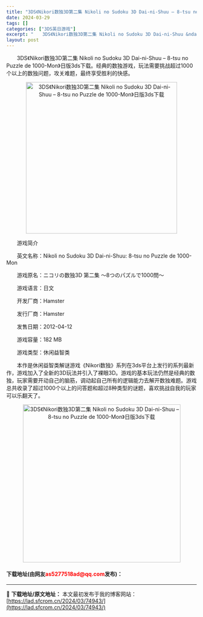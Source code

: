 ```yaml
---
title: "3DS《Nikori数独3D第二集 Nikoli no Sudoku 3D Dai-ni-Shuu – 8-tsu no Puzzle de 1000-Mon》日版3ds下载"
date: 2024-03-29
tags: []
categories: ["3DS英日游戏"]
excerpt: "　　3DS《Nikori数独3D第二集 Nikoli no Sudoku 3D Dai-ni-Shuu &ndash; 8-tsu no Puzzle de 1000-Mon》日版3ds下载。经典的数独游戏，玩法需要挑战超过1000个以上的数独问题，攻关难题，最终享受胜利的快感。 　　游戏简介 　　&hellip;"
layout: post
---
```


 <p>　　3DS《Nikori数独3D第二集 Nikoli no Sudoku 3D Dai-ni-Shuu &ndash; 8-tsu no Puzzle de 1000-Mon》日版3ds下载。经典的数独游戏，玩法需要挑战超过1000个以上的数独问题，攻关难题，最终享受胜利的快感。</p> <p align="center"><img align="" border="0" src="https://lad.sfcrom.cn/wp-content/uploads/2024/03/20240329_66062a5a22f63.jpg" width="400" alt="3DS《Nikori数独3D第二集 Nikoli no Sudoku 3D Dai-ni-Shuu – 8-tsu no Puzzle de 1000-Mon》日版3ds下载" /></p> <p>　　游戏简介</p> <p>　　英文名称：Nikoli no Sudoku 3D Dai-ni-Shuu: 8-tsu no Puzzle de 1000-Mon</p> <p>　　游戏原名：ニコリの数独3D 第二集 ～8つのパズルで1000問～</p> <p>　　游戏语言：日文</p> <p>　　开发厂商：Hamster</p> <p>　　发行厂商：Hamster</p> <p>　　发售日期：2012-04-12</p> <p>　　游戏容量：182 MB</p> <p>　　游戏类型：休闲益智类</p> <p>　　本作是休闲益智类解谜游戏《Nikori数独》系列在3ds平台上发行的系列最新作，游戏加入了全新的3D玩法并引入了裸眼3D。游戏的基本玩法仍然是经典的数独，玩家需要开动自己的脑筋，调动起自己所有的逻辑能力去解开数独难题。游戏总共收录了超过1000个以上的问答题和超过8种类型的谜题，喜欢挑战自我的玩家可以乐翻天了。</p> <p align="center"><img align="" border="0" src="https://lad.sfcrom.cn/wp-content/uploads/2024/03/20240329_66062a5ae0bb5.png" width="417" alt="3DS《Nikori数独3D第二集 Nikoli no Sudoku 3D Dai-ni-Shuu – 8-tsu no Puzzle de 1000-Mon》日版3ds下载" /></p> <p><h4>下载地址(由网友<font color="red">as5277518ad@qq.com</font>发布)：</h4></p> 

---
📖 **下载地址/原文地址：** 本文最初发布于我的博客网站：[https://lad.sfcrom.cn/2024/03/74943/](https://lad.sfcrom.cn/2024/03/74943/)
